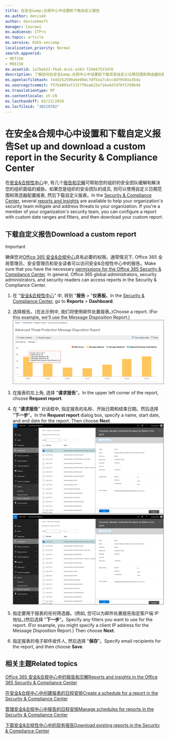 ```yaml
---
title: 在安全&amp;合规中心中设置和下载自定义报告
ms.author: deniseb
author: denisebmsft
manager: laurawi
ms.audience: ITPro
ms.topic: article
ms.service: O365-seccomp
localization_priority: Normal
search.appverid:
- MET150
- MOE150
ms.assetid: 1a7be622-f6a5-4ce1-a343-f249475334f6
description: 了解如何在安全&amp;合规中心中设置和下载具有自定义日期范围和筛选器的报表。
ms.openlocfilehash: 7e4d152509a6e904c7df5ea7c8ccddf9503a35da
ms.sourcegitcommit: f57b4001ef1327f0ea622e716a4d7d78f1769b49
ms.translationtype: MT
ms.contentlocale: zh-CN
ms.lasthandoff: 02/23/2019
ms.locfileid: "30219702"
---
```

# <a name="set-up-and-download-a-custom-report-in-the-security-amp-compliance-center"></a><span data-ttu-id="2847b-103">在安全&amp;合规中心中设置和下载自定义报告</span><span class="sxs-lookup"><span data-stu-id="2847b-103">Set up and download a custom report in the Security &amp; Compliance Center</span></span>

<span data-ttu-id="2847b-p101">在[安全&amp;合规性中心](https://protection.office.com)中, 有几个[报告和见解](reports-and-insights-in-security-and-compliance.md)可帮助您的组织的安全团队缓解和解决您的组织面临的威胁。如果您是组织的安全团队的成员, 则可以使用自定义日期范围和筛选器配置报表, 然后下载自定义报表。</span><span class="sxs-lookup"><span data-stu-id="2847b-p101">In the [Security &amp; Compliance Center](https://protection.office.com), several [reports and insights](reports-and-insights-in-security-and-compliance.md) are available to help your organization's security team mitigate and address threats to your organization. If you're a member of your organization's security team, you can configure a report with custom date ranges and filters, and then download your custom report.</span></span> 
  
## <a name="download-a-custom-report"></a><span data-ttu-id="2847b-106">下载自定义报告</span><span class="sxs-lookup"><span data-stu-id="2847b-106">Download a custom report</span></span>

> [!IMPORTANT]
> <span data-ttu-id="2847b-p102">确保您对[Office 365 安全&amp;合规中心](permissions-in-the-security-and-compliance-center.md)具有必要的权限。通常情况下, Office 365 全局管理员、安全管理员和安全读者可以访问安全&amp;合规性中心中的报告。</span><span class="sxs-lookup"><span data-stu-id="2847b-p102">Make sure that you have the necessary [permissions for the Office 365 Security &amp; Compliance Center](permissions-in-the-security-and-compliance-center.md). In general, Office 365 global administrators, security administrators, and security readers can access reports in the Security &amp; Compliance Center.</span></span> 
  
1. <span data-ttu-id="2847b-109">在 "[安全&amp;合规性中心](https://protection.office.com)" 中, 转到 "**报告** \> "**仪表板**。</span><span class="sxs-lookup"><span data-stu-id="2847b-109">In the [Security &amp; Compliance Center](https://protection.office.com), go to **Reports** \> **Dashboard**.</span></span>
    
2. <span data-ttu-id="2847b-p103">选择报告。(在此示例中, 我们将使用邮件处置报表。)</span><span class="sxs-lookup"><span data-stu-id="2847b-p103">Choose a report. (For this example, we'll use the Message Disposition Report.)</span></span><br/>![选择 "请求报告" 以下载报告](media/b566925d-b9d9-453d-9bdd-f2637c7ba140.png)
  
3. <span data-ttu-id="2847b-113">在报表的左上角, 选择 "**请求报告**"。</span><span class="sxs-lookup"><span data-stu-id="2847b-113">In the upper left corner of the report, choose **Request report**.</span></span>
    
4. <span data-ttu-id="2847b-p104">在 "**请求报告**" 对话框中, 指定报告的名称、开始日期和结束日期。然后选择 "**下一步**"。</span><span class="sxs-lookup"><span data-stu-id="2847b-p104">In the **Request report** dialog box, specify a name, start date, and end date for the report. Then choose **Next**.</span></span><br/><span data-ttu-id="2847b-116">![在 "安全&amp;合规性中心" 中\> , 选择 "报告报告以供下载"](media/65e625f5-c98c-49fc-9c1f-8c80ec8308fd.png)</span><span class="sxs-lookup"><span data-stu-id="2847b-116">![In the Security &amp; Compliance Center, choose Reports \> Reports for download](media/65e625f5-c98c-49fc-9c1f-8c80ec8308fd.png)</span></span>
  
5. <span data-ttu-id="2847b-p105">指定要用于报表的任何筛选器。(例如, 您可以为邮件处置报告指定客户端 IP 地址。)然后选择 "**下一步**"。</span><span class="sxs-lookup"><span data-stu-id="2847b-p105">Specify any filters you want to use for the report. (For example, you might specify a client IP address for the Message Disposition Report.) Then choose **Next**.</span></span>
    
6. <span data-ttu-id="2847b-119">指定报表的电子邮件收件人, 然后选择 "**保存**"。</span><span class="sxs-lookup"><span data-stu-id="2847b-119">Specify email recipients for the report, and then choose **Save**.</span></span>
    
## <a name="related-topics"></a><span data-ttu-id="2847b-120">相关主题</span><span class="sxs-lookup"><span data-stu-id="2847b-120">Related topics</span></span>

[<span data-ttu-id="2847b-121">Office 365 安全&amp;合规中心中的报告和见解</span><span class="sxs-lookup"><span data-stu-id="2847b-121">Reports and insights in the Office 365 Security &amp; Compliance Center</span></span>](reports-and-insights-in-security-and-compliance.md)
  
[<span data-ttu-id="2847b-122">在安全&amp;合规中心中创建报表的日程安排</span><span class="sxs-lookup"><span data-stu-id="2847b-122">Create a schedule for a report in the Security &amp; Compliance Center</span></span>](create-a-schedule-for-a-report.md)
  
[<span data-ttu-id="2847b-123">管理安全&amp;合规中心中报告的日程安排</span><span class="sxs-lookup"><span data-stu-id="2847b-123">Manage schedules for reports in the Security &amp; Compliance Center</span></span>](manage-schedules-for-multiple-reports.md)
  
[<span data-ttu-id="2847b-124">下载安全&amp;合规性中心中的现有报告</span><span class="sxs-lookup"><span data-stu-id="2847b-124">Download existing reports in the Security &amp; Compliance Center</span></span>](download-existing-reports.md)
  


